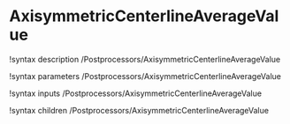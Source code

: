 <!-- MOOSE Documentation Stub: Remove this when content is added. -->

# AxisymmetricCenterlineAverageValue
!syntax description /Postprocessors/AxisymmetricCenterlineAverageValue

!syntax parameters /Postprocessors/AxisymmetricCenterlineAverageValue

!syntax inputs /Postprocessors/AxisymmetricCenterlineAverageValue

!syntax children /Postprocessors/AxisymmetricCenterlineAverageValue
